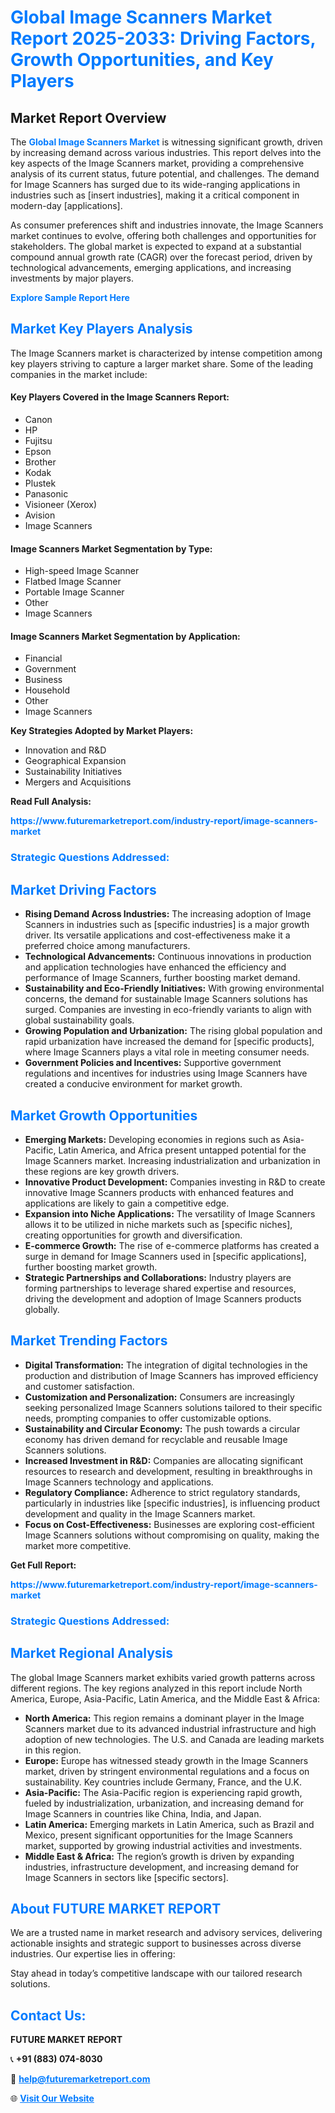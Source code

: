 <h1 style="color: #007BFF;">Global Image Scanners Market Report 2025-2033: Driving Factors, Growth Opportunities, and Key Players</h1>

<section id="overview">
<h2>Market Report Overview</h2>
<p>The <a href="https://www.futuremarketreport.com/industry-report/image-scanners-market" style="color: #007BFF; text-decoration: none;"><strong>Global Image Scanners Market</strong></a> is witnessing significant growth, driven by increasing demand across various industries. This report delves into the key aspects of the Image Scanners market, providing a comprehensive analysis of its current status, future potential, and challenges. The demand for Image Scanners has surged due to its wide-ranging applications in industries such as [insert industries], making it a critical component in modern-day [applications].</p>
<p>As consumer preferences shift and industries innovate, the Image Scanners market continues to evolve, offering both challenges and opportunities for stakeholders. The global market is expected to expand at a substantial compound annual growth rate (CAGR) over the forecast period, driven by technological advancements, emerging applications, and increasing investments by major players.</p>
</section>

<section id="overview">
<p><a href="https://www.futuremarketreport.com/request-sample/reportId=110399" style="color: #007BFF; text-decoration: none;"><strong>Explore Sample Report Here</strong></a></p>
</section>

<section id="key-players">
<h2 style="color: #007BFF;">Market Key Players Analysis</h2>
<p>The Image Scanners market is characterized by intense competition among key players striving to capture a larger market share. Some of the leading companies in the market include:</p>
<h4>Key Players Covered in the Image Scanners Report:</h4>
<ul><li>Canon</li><li>HP</li><li>Fujitsu</li><li>Epson</li><li>Brother</li><li>Kodak</li><li>Plustek</li><li>Panasonic</li><li>Visioneer (Xerox)</li><li>Avision</li><li>Image Scanners</li></ul>
<h4>Image Scanners Market Segmentation by Type:</h4>
<ul><li>High-speed Image Scanner</li><li>Flatbed Image Scanner</li><li>Portable Image Scanner</li><li>Other</li><li>Image Scanners</li></ul>

<h4>Image Scanners Market Segmentation by Application:</h4>
<ul><li>Financial</li><li>Government</li><li>Business</li><li>Household</li><li>Other</li><li>Image Scanners</li></ul>
<p><strong>Key Strategies Adopted by Market Players:</strong></p>
<ul>
<li>Innovation and R&D</li>
<li>Geographical Expansion</li>
<li>Sustainability Initiatives</li>
<li>Mergers and Acquisitions</li>
</ul>
</section>

<section>
<p><strong>Read Full Analysis: </strong></p><a href="https://www.futuremarketreport.com/industry-report/image-scanners-market" style="color: #007BFF; text-decoration: none;"><strong>https://www.futuremarketreport.com/industry-report/image-scanners-market</strong></a>
<h3 style="color: #007BFF;">Strategic Questions Addressed:</h3>
</section>

<section id="driving-factors">
<h2 style="color: #007BFF;">Market Driving Factors</h2>
<ul>
<li><strong>Rising Demand Across Industries:</strong> The increasing adoption of Image Scanners in industries such as [specific industries] is a major growth driver. Its versatile applications and cost-effectiveness make it a preferred choice among manufacturers.</li>
<li><strong>Technological Advancements:</strong> Continuous innovations in production and application technologies have enhanced the efficiency and performance of Image Scanners, further boosting market demand.</li>
<li><strong>Sustainability and Eco-Friendly Initiatives:</strong> With growing environmental concerns, the demand for sustainable Image Scanners solutions has surged. Companies are investing in eco-friendly variants to align with global sustainability goals.</li>
<li><strong>Growing Population and Urbanization:</strong> The rising global population and rapid urbanization have increased the demand for [specific products], where Image Scanners plays a vital role in meeting consumer needs.</li>
<li><strong>Government Policies and Incentives:</strong> Supportive government regulations and incentives for industries using Image Scanners have created a conducive environment for market growth.</li>
</ul>
</section>

<section id="growth-opportunities">
<h2 style="color: #007BFF;">Market Growth Opportunities</h2>
<ul>
<li><strong>Emerging Markets:</strong> Developing economies in regions such as Asia-Pacific, Latin America, and Africa present untapped potential for the Image Scanners market. Increasing industrialization and urbanization in these regions are key growth drivers.</li>
<li><strong>Innovative Product Development:</strong> Companies investing in R&D to create innovative Image Scanners products with enhanced features and applications are likely to gain a competitive edge.</li>
<li><strong>Expansion into Niche Applications:</strong> The versatility of Image Scanners allows it to be utilized in niche markets such as [specific niches], creating opportunities for growth and diversification.</li>
<li><strong>E-commerce Growth:</strong> The rise of e-commerce platforms has created a surge in demand for Image Scanners used in [specific applications], further boosting market growth.</li>
<li><strong>Strategic Partnerships and Collaborations:</strong> Industry players are forming partnerships to leverage shared expertise and resources, driving the development and adoption of Image Scanners products globally.</li>
</ul>
</section>

<section id="trending-factors">
<h2 style="color: #007BFF;">Market Trending Factors</h2>
<ul>
<li><strong>Digital Transformation:</strong> The integration of digital technologies in the production and distribution of Image Scanners has improved efficiency and customer satisfaction.</li>
<li><strong>Customization and Personalization:</strong> Consumers are increasingly seeking personalized Image Scanners solutions tailored to their specific needs, prompting companies to offer customizable options.</li>
<li><strong>Sustainability and Circular Economy:</strong> The push towards a circular economy has driven demand for recyclable and reusable Image Scanners solutions.</li>
<li><strong>Increased Investment in R&D:</strong> Companies are allocating significant resources to research and development, resulting in breakthroughs in Image Scanners technology and applications.</li>
<li><strong>Regulatory Compliance:</strong> Adherence to strict regulatory standards, particularly in industries like [specific industries], is influencing product development and quality in the Image Scanners market.</li>
<li><strong>Focus on Cost-Effectiveness:</strong> Businesses are exploring cost-efficient Image Scanners solutions without compromising on quality, making the market more competitive.</li>
</ul>
</section>

<section>
<p><strong>Get Full Report: </strong></p><a href="https://www.futuremarketreport.com/industry-report/image-scanners-market" style="color: #007BFF; text-decoration: none;"><strong>https://www.futuremarketreport.com/industry-report/image-scanners-market</strong></a>
<h3 style="color: #007BFF;">Strategic Questions Addressed:</h3>
</section>


<section id="regional-analysis">
<h2 style="color: #007BFF;">Market Regional Analysis</h2>
<p>The global Image Scanners market exhibits varied growth patterns across different regions. The key regions analyzed in this report include North America, Europe, Asia-Pacific, Latin America, and the Middle East & Africa:</p>
<ul>
<li><strong>North America:</strong> This region remains a dominant player in the Image Scanners market due to its advanced industrial infrastructure and high adoption of new technologies. The U.S. and Canada are leading markets in this region.</li>
<li><strong>Europe:</strong> Europe has witnessed steady growth in the Image Scanners market, driven by stringent environmental regulations and a focus on sustainability. Key countries include Germany, France, and the U.K.</li>
<li><strong>Asia-Pacific:</strong> The Asia-Pacific region is experiencing rapid growth, fueled by industrialization, urbanization, and increasing demand for Image Scanners in countries like China, India, and Japan.</li>
<li><strong>Latin America:</strong> Emerging markets in Latin America, such as Brazil and Mexico, present significant opportunities for the Image Scanners market, supported by growing industrial activities and investments.</li>
<li><strong>Middle East & Africa:</strong> The region’s growth is driven by expanding industries, infrastructure development, and increasing demand for Image Scanners in sectors like [specific sectors].</li>
</ul>
</section>

<footer>
<h2 style="color: #007BFF;">About FUTURE MARKET REPORT</h2>
<p>We are a trusted name in market research and advisory services, delivering actionable insights and strategic support to businesses across diverse industries. Our expertise lies in offering:</p>

<p>Stay ahead in today’s competitive landscape with our tailored research solutions.</p>

<h2 style="color: #007BFF;">Contact Us:</h2>
<p><strong>FUTURE MARKET REPORT</strong></p>
<p>📞 <strong>+91 (883) 074-8030</strong></p>
<p>📧 <strong><a href="mailto:help@futuremarketreport.com" style="color: #007BFF;">help@futuremarketreport.com</a></strong></p>
<p>🌐 <strong><a href="https://www.futuremarketreport.com/" style="color: #007BFF;">Visit Our Website</a></strong></p>
</footer>